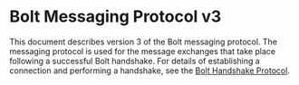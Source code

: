 # Bolt Messaging Protocol v3

This document describes version 3 of the Bolt messaging protocol.
The messaging protocol is used for the message exchanges that take place following a successful Bolt handshake.
For details of establishing a connection and performing a handshake, see the [Bolt Handshake Protocol](bolt-handshake-protocol-specification.md).
